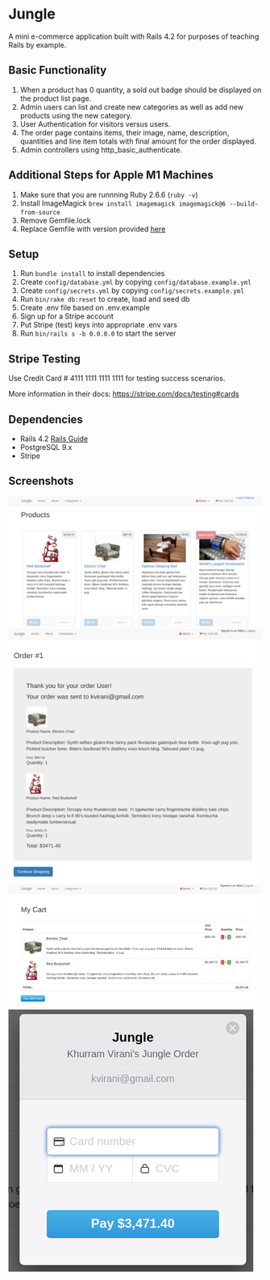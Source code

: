 # Jungle

A mini e-commerce application built with Rails 4.2 for purposes of teaching Rails by example.

## Basic Functionality
1. When a product has 0 quantity, a sold out badge should be displayed on the product list page.
2. Admin users can list and create new categories as well as add new products using the new category.
3. User Authentication for visitors versus users.
4. The order page contains items, their image, name, description, quantities and line item totals with final amount for the order displayed.
5. Admin controllers using http_basic_authenticate.


## Additional Steps for Apple M1 Machines

1. Make sure that you are runnning Ruby 2.6.6 (`ruby -v`)
1. Install ImageMagick `brew install imagemagick imagemagick@6 --build-from-source`
2. Remove Gemfile.lock
3. Replace Gemfile with version provided [here](https://gist.githubusercontent.com/FrancisBourgouin/831795ae12c4704687a0c2496d91a727/raw/ce8e2104f725f43e56650d404169c7b11c33a5c5/Gemfile)

## Setup

1. Run `bundle install` to install dependencies
2. Create `config/database.yml` by copying `config/database.example.yml`
3. Create `config/secrets.yml` by copying `config/secrets.example.yml`
4. Run `bin/rake db:reset` to create, load and seed db
5. Create .env file based on .env.example
6. Sign up for a Stripe account
7. Put Stripe (test) keys into appropriate .env vars
8. Run `bin/rails s -b 0.0.0.0` to start the server

## Stripe Testing

Use Credit Card # 4111 1111 1111 1111 for testing success scenarios.

More information in their docs: <https://stripe.com/docs/testing#cards>

## Dependencies

* Rails 4.2 [Rails Guide](http://guides.rubyonrails.org/v4.2/)
* PostgreSQL 9.x
* Stripe

## Screenshots
!["Main page"](https://github.com/mbrie041/jungle-rails/blob/master/Screenshots/Home-page.png?raw=true)
!["Order Complete"](https://github.com/mbrie041/jungle-rails/blob/master/Screenshots/Order%20complete.png?raw=true)
!["Cart"](https://github.com/mbrie041/jungle-rails/blob/master/Screenshots/checkout.png?raw=true)
!["Pay"](https://github.com/mbrie041/jungle-rails/blob/master/Screenshots/pay.png?raw=true)